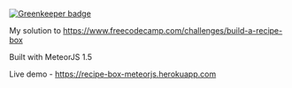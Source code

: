 
[![Greenkeeper badge](https://badges.greenkeeper.io/borisyordanov/recipe-box.svg)](https://greenkeeper.io/)

My solution to https://www.freecodecamp.com/challenges/build-a-recipe-box

Built with MeteorJS 1.5

Live demo - https://recipe-box-meteorjs.herokuapp.com
